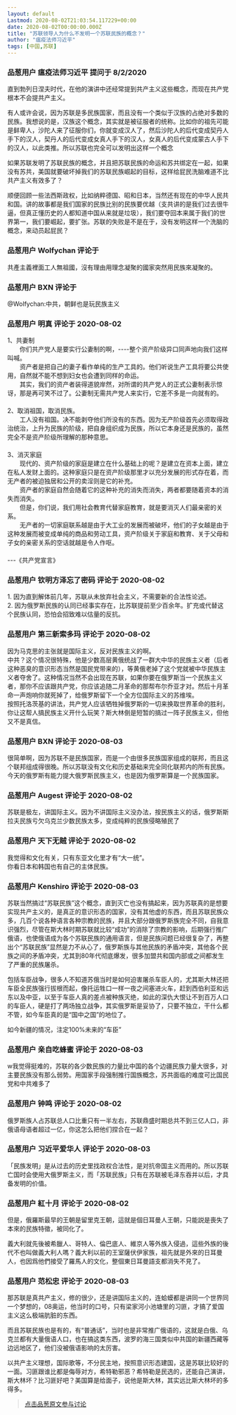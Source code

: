 ```yaml
---
layout: default
Lastmod: 2020-08-02T21:03:54.117229+00:00
date: 2020-08-02T00:00:00.000Z
title: "苏联领导人为什么不发明一个苏联民族的概念？"
author: "瘟疫法师习近平"
tags: [中国,苏联]
---
```



### 品葱用户 **瘟疫法师习近平** 提问于 8/2/2020
    
直到勃列日涅夫时代，在他的演讲中还经常提到共产主义这些概念，而现在共产党根本不会提共产主义。  
  
有人或许会说，因为苏联是多民族国家，而且没有一个类似于汉族的占绝对多数的民族。我想说的是，汉族这个概念，其实就是被征服者的统称。比如你的祖先可能是鲜卑人，沙陀人来了征服你们，你就变成汉人了，然后沙陀人的后代变成契丹人手下的汉人，契丹人的后代变成女真人手下的汉人，女真人的后代变成蒙古人手下的汉人，以此类推。所以苏联也完全可以发明出这样一个概念  
  
如果苏联发明了苏联民族的概念，并且把苏联民族的命运和苏共绑定在一起，如果没有苏共，美国就要破坏掉我们的苏联民族崛起的目标，这样给屁民洗脑难道不比共产主义有效多了？  
  
顺便回顾一些法西斯政权，比如纳粹德国、昭和日本，当然还有现在的中华人民共和国。讲的故事都是我们国家的民族比别的民族要优越（支共讲的是我们过去很牛逼，但真正懂历史的人都知道中国从来就是垃圾），我们要夺回本来属于我们的世界第一，我们要崛起，要扩张。苏联的失败是不是在于，没有发明这样一个洗脑的概念，来动员起屁民？
    
                

### 品葱用户 **Wolfychan** 评论于 
        
共產主義裡面工人無祖國，沒有理由用理念凝聚的國家突然用民族來凝聚的。
        
                

### 品葱用户 **BXN** 评论于 
        
@Wolfychan:中共，朝鲜也是玩民族主义
        
                

### 品葱用户 **明真** 评论于 2020-08-02
        
1、共妻制  
　　你们共产党人是要实行公妻制的啊，----整个资产阶级异口同声地向我们这样叫喊。  
　　资产者是把自己的妻子看作单纯的生产工具的。他们听说生产工具将要公共使用，自然就不能不想到妇女也会遭到同样的命运。  
　　其实，我们的资产者装得道貌岸然，对所谓的共产党人的正式公妻制表示惊讶，那是再可笑不过了。公妻制无需共产党人来实行，它差不多是一向就有的。  
　　　　  
2、取消祖国，取消民族。  
　　工人没有祖国。决不能剥夺他们所没有的东西。因为无产阶级首先必须取得政治统治，上升为民族的阶级，把自身组织成为民族，所以它本身还是民族的，虽然完全不是资产阶级所理解的那种意思。  
　　  
3、消灭家庭  
　　现代的、资产阶级的家庭是建立在什么基础上的呢？是建立在资本上面，建立在私人发财上面的。这种家庭只是在资产阶级那里才以充分发展的形式存在着，而无产者的被迫独居和公开的卖淫则是它的补充。  
　　资产者的家庭自然会随着它的这种补充的消失而消失，两者都要随着资本的消失而消失。  
　　但是，你们说，我们用社会教育代替家庭教育，就是要消灭人们最亲密的关系。  
　　无产者的一切家庭联系越是由于大工业的发展而被破坏，他们的子女越是由于这种发展而被变成单纯的商品和劳动工具，资产阶级关于家庭和教育、关于父母和子女的亲密关系的空话就越是令人作呕。  
　                                                     
\---《共产党宣言》
        
                

### 品葱用户 **钦明方泽忘了密码** 评论于 2020-08-02
        
1\. 因为直到解体前几年，苏联从未放弃社会主义，不需要新的合法性论述。  
2\. 因为俄罗斯民族的认同已经事实存在，比苏联提前至少百余年。扩充或代替这个民族认同，恐怕会招致难以估量的反抗。
        
                

### 品葱用户 **第三新索多玛** 评论于 2020-08-02
        
因为马克思的主张就是国际主义，反对民族主义的啊。  
中共？这个情况很特殊，他是少数高层黄俄统战了一群大中华的民族主义者（后者这种恶臭的意识形态当然是国民党带来的），等黄俄老掉了这个党就被中华民族主义者夺舍了。这种情况当然不会出现在苏联，如果你要在俄罗斯当一个民族主义者，那你不应该跟共产党，你应该追随二月革命的那帮布尔乔亚才对。然后十月革命一声炮响你就死掉了，给俄罗斯留下一个全方位国际主义的苏维埃。  
按照托洛茨基的讲法，共产党人应该牺牲掉俄罗斯的一切来换取世界革命的胜利，你让这帮人搞民族主义开什么玩笑？斯大林倒是短暂的搞过一阵子民族主义，但他又不是真信。
        
                

### 品葱用户 **BXN** 评论于 2020-08-03
        
很简单啊，因为苏联不是民族国家，而是一个由很多民族国家组成的联邦，而且这个联邦组成得很晚。所以苏联没有文化和历史基础来完全同化联邦内的所有民族。今天的俄罗斯有能力提大俄罗斯民族主义，也是因为俄罗斯算是一个民族国家。
        
                

### 品葱用户 **Augest** 评论于 2020-08-02
        
苏联是极左，讲国际主义。因为不讲国际主义没办法，按民族主义的话，俄罗斯斯拉夫民族亏欠乌克兰少数民族太多，变成纯粹的民族侵略殖民了
        
                

### 品葱用户 **天下无贼** 评论于 2020-08-02
        
我觉得和文化有关，只有东亚文化里才有“大一统”。  
你看日本和韩国也有自己的主体民族。
        
                

### 品葱用户 **Kenshiro** 评论于 2020-08-03
        
苏联当然搞过“苏联民族”这个概念，直到灭亡也没有搞起来，因为苏联真的是想要实现共产主义的，是真正的意识形态的国家，没有其他虚的东西，而且苏联民族众多，几百个说各种语言各种宗教的民族，并且大部分跟俄罗斯族完全不同，自我意识强烈，尽管在斯大林时期苏联就比较“成功”的消除了宗教的影响，后期强行推广俄语，也使俄语成为各个苏联民族的通用语言，但是民族问题已经很复杂了，再整出个“苏联民族”显然是力不从心了，俄罗斯族与其他民族的矛盾冲突，其他各个民族之间的矛盾冲突，尤其到80年代彻底爆发，很多加盟共和国内部或之间都发生了严重的民族屠杀。  
  
包括车臣战争，很多人不知道苏俄当时是如何迫害屠杀车臣人的，尤其斯大林还把车臣全民族强行拔根而起，像托运牲口一样一夜之间塞进火车，赶到西伯利亚和远东以及中亚，以至于车臣人真的差点被种族灭绝，如此的深仇大恨让不到百万人口的车臣人，硬是打了两场独立战争，其实俄罗斯是妥协了，只要不独立，干什么都不管，如今车臣真的是“国中之国”的地位了。  
  
如今新疆的情况，注定100%未来的“车臣”
        
                

### 品葱用户 **亲自吃蜂蜜** 评论于 2020-08-03
        
w我觉得挺难的，苏联的各少数民族的力量比中国的各个边疆民族力量大很多，对主要民族没有那么弱势。用国家手段强制推行国族概念，苏共面临的难度可比国民党和中共难多了
        
                

### 品葱用户 **钟鸣** 评论于 2020-08-02
        
俄罗斯族人占苏联总人口比重只有一半左右，苏联鼎盛时期总共不到三亿人口，非俄语母语者超过一亿，你这怎么把他们捏合在一起？
        
                

### 品葱用户 **习近平爱华人** 评论于 2020-08-03
        
「民族发明」是从过去的历史里找政权合法性，是对抗帝国主义而用的。所以苏联亡国时会使用大俄罗斯主义，而「苏联民族」只有在苏联被毛泽东吞并以后，才具备发明的价值。
        
                

### 品葱用户 **紅十月** 评论于 2020-08-02
        
但是，俄羅斯最早的王朝是留里克王朝，這就是個日耳曼人王朝，只能説是喪失了本來的民族特徵，被同化了。  
  
義大利就先後被希臘人、哥特人、倫巴底人、維京人等外族入侵過，這些外族的後代不也叫做義大利人嗎？義大利以前的王室薩伏伊家族，祖先就是外來的日耳曼人，也因爲他們接受了羅馬人的文化，整個東日耳曼語支都消失不見了。
        
                

### 品葱用户 **范松忠** 评论于 2020-08-03
        
那苏联是真共产主义，修的很少，还是讲国际主义的，连蛤蟆都是讲同一个世界同一个梦想的，08奥运，他当时的口号，只有梁家河小池塘里的习匪，才搞了爱国主义这么极端肮脏的东西。  
  
而且苏联民族也是有的，有“普通话”，当时也是非常推广俄语的，这就是白俄、乌克兰都有大量俄语人口，也在搞这类东西，波罗的海三国类似中共国的新疆西藏等边远地区了，他们没被俄语影响的太厉害。  
  
以共产主义理想，国际歌等，不分民主地，按照意识形态建国，这是苏联比较好的一面。习匪跟谁比都是侮辱对方，希特勒邪恶？希特勒是民选的，还能自己演讲，斯大林坏？比习匪好吧？美国算是给面子，说他是斯大林，其实远比斯大林坏的多得多。
        
                





> [点击品葱原文参与讨论](https://pincong.rocks/question/29315)

